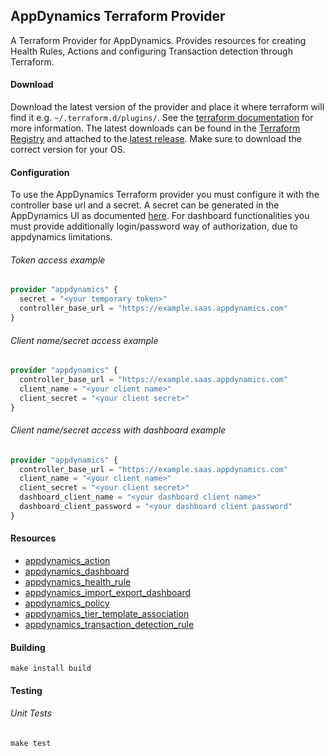 ## AppDynamics Terraform Provider

A Terraform Provider for AppDynamics.
Provides resources for creating Health Rules, Actions and configuring Transaction detection through Terraform.

#### Download

Download the latest version of the provider and place it where terraform will find it e.g. `~/.terraform.d/plugins/`.
See the [terraform documentation](https://www.terraform.io/docs/extend/how-terraform-works.html#discovery) for more information.
The latest downloads can be found in the [Terraform Registry](https://registry.terraform.io/providers/HarryEMartland/appdynamics/latest) and attached to the [latest release](https://github.com/HarryEMartland/terraform-provider-appdynamics/releases/latest).
Make sure to download the correct version for your OS.

#### Configuration

To use the AppDynamics Terraform provider you must configure it with the controller base url and a secret.
A secret can be generated in the AppDynamics UI as documented [here](https://docs.appdynamics.com/display/PRO45/API+Clients).
For dashboard functionalities you must provide additionally login/password way of authorization, due to appdynamics limitations.

###### Token access example
```terraform
provider "appdynamics" {
  secret = "<your temporary token>"
  controller_base_url = "https://example.saas.appdynamics.com"
}
```

###### Client name/secret access example
```terraform
provider "appdynamics" {
  controller_base_url = "https://example.saas.appdynamics.com"
  client_name = "<your client name>"
  client_secret = "<your client secret>"
}
```
###### Client name/secret access with dashboard example
```terraform
provider "appdynamics" {
  controller_base_url = "https://example.saas.appdynamics.com"
  client_name = "<your client name>"
  client_secret = "<your client secret>"
  dashboard_client_name = "<your dashboard client name>"
  dashboard_client_password = "<your dashboard client password"
}
```


#### Resources

- [appdynamics_action](docs/resources/action.md)
- [appdynamics_dashboard](docs/resources/dashboard.md)
- [appdynamics_health_rule](docs/resources/health_rule.md)
- [appdynamics_import_export_dashboard](docs/resources/dashboard.md)
- [appdynamics_policy](docs/resources/policy.md)
- [appdynamics_tier_template_association](docs/resources/tier_template_association.md)
- [appdynamics_transaction_detection_rule](docs/resources/transaction_detection_rule.md)

#### Building

```shell script
make install build
```

#### Testing

###### Unit Tests
```shell script
make test
```
